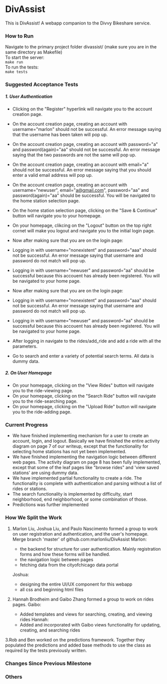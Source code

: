 # DivAssist
This is DivAssist!  A webapp companion to the Divvy Bikeshare service.  
  
### How to Run
Navigate to the primary project folder divassist/ (make sure you are in the same directory as Makefile)  
To start the server:  
`make run`  
To run the tests:  
`make tests`


### Suggested Acceptance Tests  
##### 1. User Authentication
* Clicking on the "Register" hyperlink will navigate you to the account creation page.
* On the account creation page, creating an account with username="marlon" should not be successful. An error message saying that the username has been taken will pop up.
* On the account creation page, creating an account with password="a" and password(again)="aa" should not be successful. An error message saying that the two passwords are not the same will pop up.  
* On the account creation page, creating an account with email="a" should not be successful. An error message saying that you should enter a valid email address will pop up.  
* On the account creation page, creating an account with username="newuser", email="a@gmail.com",  password="aa" and password(again)="aa" should be successful. You will be navigated to the home station selection page.  
* On the home station selection page, clicking on the "Save & Continue" button will navigate you to your homepage.  
* On your homepage, clikcing on the "Logout" button on the top right cornet will make you logout and navigate you to the initial login page.  

* Now after making sure that you are on the login page: 
* Logging in with username="nonexistent" and password="aaa" should not be successful. An error message saying that username and password do not match will pop up.
* Logging in with username="newuser" and password="aa" should be successful because this accouent has already been registered. You will be navigated to your home page.

* Now after making sure that you are on the login page: 
* Logging in with username="nonexistent" and password="aaa" should not be successful. An error message saying that username and password do not match will pop up.
* Logging in with username="newuser" and password="aa" should be successful because this accouent has already been registered. You will be navigated to your home page.

* After logging in navigate to the rides/add_ride and add a ride with all the parameters.
* Go to search and enter a variety of potential search terms.  All data is dummy data.

##### 2. On User Homepage
* On your homepage, clicking on the "View Rides" button will navigate you to the ride-viewing page.
* On your homepage, clicking on the "Search Ride" button will navigate you to the ride-searching page.
* On your homepage, clicking on the "Upload Ride" button will navigate you to the ride-adding page.

### Current Progress  
* We have finished implementing mechanism for a user to create an account, login, and logout. Basically we have finished the entire activity diagram on page 7 of our writeup, except that the functionality for selecting home stations has not yet been implemented.
* We have finished implementing the navigation logic between different web pages. The activity diagram on page 8 has been fully implemented, except that some of the leaf pages like "browse rides" and 'view saved stations' are using dummy data.
* We have implemented partial functionality to create a ride.  The functionality is complete with authentication and parsing without a list of rides or stations.
* The search functionality is implemented by difficulty, start neighborhood, end neighborhood, or some combination of those.
* Predictions was further implemented

### How We Split the Work  
1. Marlon Liu, Joshua Liu, and Paulo Nascimento formed a group to work on user registration and authentication, and the user's homepage.   
Merge branch 'master' of github.com:marlonliu/DivAssist
   Marlon: 
   - the backend for structure for user authentication. Mainly registration forms and how these forms will be handled.  
   - the navigation logic between pages
   - fetching data from the cityofchicago data portal  

   Joshua:
   - designing the entire UI/UX component for this webapp
   - all css and beginning html files

2. Hannah Brodheim and Gaibo Zhang formed a group to work on rides pages.
   Gaibo:
   - Added templates and views for searching, creating, and viewing rides
   Hannah:
   - Added and incorporated with Gaibo views functionality for updating, creating, and searching rides

3.Rob and Ben worked on the predictions framework.  Together they populated the predictions and added base methods to use the class as required by the tests previously written.

### Changes Since Previous Milestone  


### Others  
